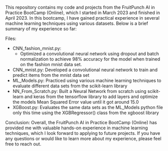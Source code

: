 This repository contains my code and projects from the FruitPunch AI in Practice BootCamp (Online), which I started in March 2023 and finished in April 2023. In this bootcamp, I have gained practical experience in several machine learning techniques using various datasets. Below is a brief summary of my experience so far:


Files:
- CNN_fashion_mnist.py:
    - Optimized a convolutional neural network using dropout and batch normalization to achieve 98%        accuracy for the model when trained on the fashion mnist data set.
- CNN_mnist.py:
    Developed a convolutional neural network to train and predict items from the mnist data set
- ML_Models.py:
    Practiced using various machine learning techniques to evaluate different data sets from the scikit-learn library
- NN_From_Scratch.py:
    Built a Neural Network from scratch using scikit-learn and keras from the tensorflow library to add layers and optimize the models Mean Squared Error value until it got around 15.0
- XGBoost.py:
    Evaluates the same data sets as the ML_Models python file only this time using the XGBRegressor() class from the xgboost library


Conclusion:
Overall, the FruitPunch AI in Practice BootCamp (Online) has provided me with valuable hands-on experience in machine learning techniques, which I look forward to applying to future projects. If you have any questions or would like to learn more about my experience, please feel free to reach out.
